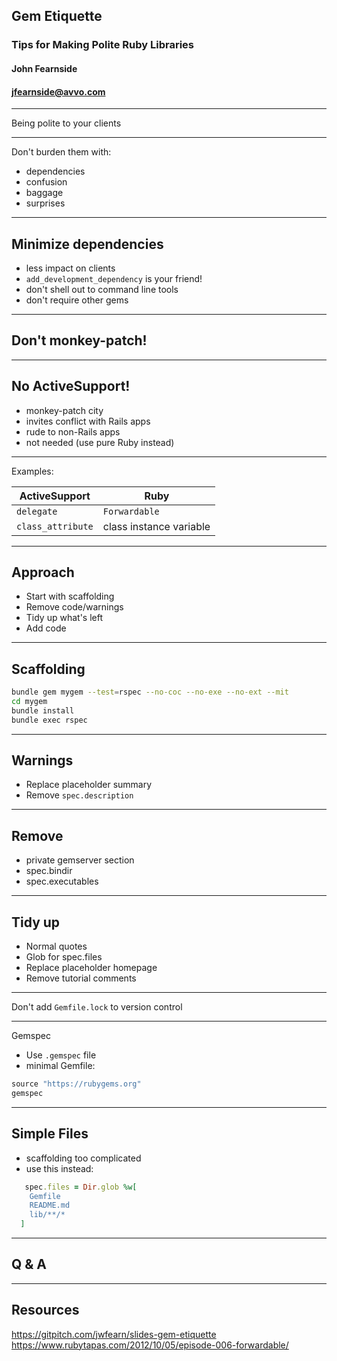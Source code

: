 ## Gem Etiquette
### Tips for Making Polite Ruby Libraries

#### John Fearnside
#### jfearnside@avvo.com

---

Being polite to your clients

---

Don't burden them with:
- dependencies
- confusion
- baggage
- surprises

---

## Minimize dependencies
- less impact on clients
- `add_development_dependency` is your friend!
- don't shell out to command line tools
- don't require other gems

---

## Don't monkey-patch!

---

## No ActiveSupport!
- monkey-patch city
- invites conflict with Rails apps
- rude to non-Rails apps
- not needed (use pure Ruby instead)

---

Examples:

| ActiveSupport     | Ruby                    |
| ----------------- | ----------------------- |
| `delegate`        | `Forwardable`           |
| `class_attribute` | class instance variable |

---

## Approach
+ Start with scaffolding
+ Remove code/warnings
+ Tidy up what's left
+ Add code

---

## Scaffolding
```bash
bundle gem mygem --test=rspec --no-coc --no-exe --no-ext --mit
cd mygem
bundle install
bundle exec rspec
```
---

## Warnings
- Replace placeholder summary
- Remove `spec.description`

---

## Remove
- private gemserver section
- spec.bindir
- spec.executables

---

## Tidy up
- Normal quotes
- Glob for spec.files
- Replace placeholder homepage
- Remove tutorial comments

---

Don't add `Gemfile.lock` to version control

---

Gemspec
- Use `.gemspec` file
- minimal Gemfile:
```ruby
source "https://rubygems.org"
gemspec
```

---

## Simple Files
- scaffolding too complicated
- use this instead:
```ruby
   spec.files = Dir.glob %w[
    Gemfile
    README.md
    lib/**/*
  ]
```

---

## Q & A

---

## Resources
https://gitpitch.com/jwfearn/slides-gem-etiquette
https://www.rubytapas.com/2012/10/05/episode-006-forwardable/

